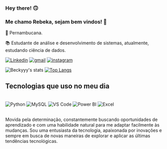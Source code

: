 ### Hey there! 🙃
### Me chamo Rebeka, sejam bem vindos! 🤍
:house_with_garden: Pernambucana.

:books: Estudante de análise e desenvolvimento de sistemas, atualmente, estudando ciência de dados. 

[![Linkedin](https://img.shields.io/badge/LinkedIn-0077B5?style=for-the-badge&logo=linkedin&logoColor=white)](https://www.linkedin.com/in/rebeka-dias-864608205/)
[![gmail](https://img.shields.io/badge/Gmail-D14836?style=for-the-badge&logo=gmail&logoColor=white)](diasrebeka17@gmail.com)
[![instagram](https://img.shields.io/badge/Instagram-E4405F?style=for-the-badge&logo=instagram&logoColor=white)](https://www.instagram.com/rbeatrixz_/)

![Beckyyy's stats](https://github-readme-stats.vercel.app/api?username=Beckyyy07&show_icons=true&theme=dracula)
[![Top Langs](https://github-readme-stats.vercel.app/api/top-langs/?username=Beckyyy07&layout=compact)](https://github.com/anuraghazra/github-readme-stats)


## Tecnologias que uso no meu dia

<div sytle = "display: inline_block" ><br/>
    <img align="center" alt="Python" src="https://img.shields.io/badge/Python-3776AB?style=for-the-badge&logo=python&logoColor=white"/>    
    <img align="center" alt="MySQL" src="https://img.shields.io/badge/MySQL-00000F?style=for-the-badge&logo=mysql&logoColor=white"/>
    <img align="center" alt="VS Code" src="https://img.shields.io/badge/Visual_Studio-5C2D91?style=for-the-badge&logo=visual%20studio&logoColor=white"/>
    <img align="center" alt="Power BI" src="https://img.shields.io/badge/power_bi-F2C811?style=for-the-badge&logo=powerbi&logoColor=black"/> 
    <img align="center" alt="Excel" src="https://img.shields.io/badge/Microsoft_Excel-217346?style=for-the-badge&logo=microsoft-excel&logoColor=white"/> 
    
</div><br/>

Movida pela determinação, constantemente buscando oportunidades de aprendizado e com uma habilidade natural para me adaptar facilmente às mudanças. Sou uma entusiasta da tecnologia, apaixonada por inovações e sempre em busca de novas maneiras de explorar e aplicar as últimas tendências tecnológicas.
